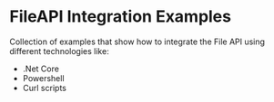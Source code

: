 # FileAPI Integration Examples
Collection of examples that show how to integrate the File API using different technologies like:
- .Net Core
- Powershell
- Curl scripts
